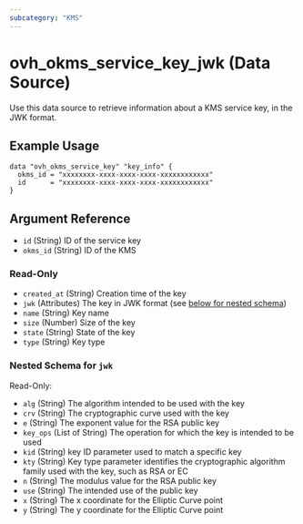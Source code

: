 ```yaml
---
subcategory: "KMS"
---
```


# ovh_okms_service_key_jwk (Data Source)

Use this data source to retrieve information about a KMS service key, in the JWK format.

## Example Usage

```hcl
data "ovh_okms_service_key" "key_info" {
  okms_id = "xxxxxxxx-xxxx-xxxx-xxxx-xxxxxxxxxxxx"
  id      = "xxxxxxxx-xxxx-xxxx-xxxx-xxxxxxxxxxxx"
}
```

## Argument Reference

- `id` (String) ID of the service key
- `okms_id` (String) ID of the KMS

### Read-Only

- `created_at` (String) Creation time of the key
- `jwk` (Attributes) The key in JWK format (see [below for nested schema](#nestedatt--jwk))
- `name` (String) Key name
- `size` (Number) Size of the key
- `state` (String) State of the key
- `type` (String) Key type

<a id="nestedatt--jwk"></a>
### Nested Schema for `jwk`

Read-Only:

- `alg` (String) The algorithm intended to be used with the key
- `crv` (String) The cryptographic curve used with the key
- `e` (String) The exponent value for the RSA public key
- `key_ops` (List of String) The operation for which the key is intended to be used
- `kid` (String) key ID parameter used to match a specific key
- `kty` (String) Key type parameter identifies the cryptographic algorithm family used with the key, such as RSA or EC
- `n` (String) The modulus value for the RSA public key
- `use` (String) The intended use of the public key
- `x` (String) The x coordinate for the Elliptic Curve point
- `y` (String) The y coordinate for the Elliptic Curve point
